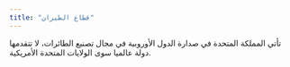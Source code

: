 ```yaml
---
title: "قطاع الطيران" 
---
```


تأتي المملكة المتحدة في صدارة الدول الأوروبية في مجال تصنيع الطائرات، لا تتقدمها دولة عالميا سوى الولايات المتحدة الأمريكية.
